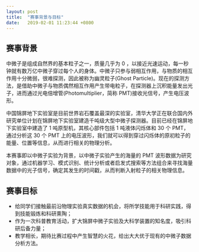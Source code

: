 ```yaml
---
layout: post
title:  "赛事背景与目标"
date:   2019-02-01 11:23:44 +0800
---
```


## 赛事背景

中微子是组成自然界的基本粒子之一，质量几乎为 0 ，以接近光速运动，每一秒钟就有数万亿中微子穿过每个人的身体。中微子只参与弱相互作用，与物质的相互作用十分微弱，很难探测，因此被称为幽灵粒子(Ghost Particle)。现在的探测方法，是借助中微子与物质偶然相互作用产生带电粒子，在探测器上沉积能量发出光子，进而通过光电倍增管(Photomultiplier，简称 PMT)接收光信号，产生电压波形。

中国锦屏地下实验室是目前世界岩石覆盖最深的实验室，清华大学正在联合国内外研究单位计划在锦屏地下实验室建造千吨级大型中微子探测器。目前已经在锦屏地下实验室中建造了 1 吨原型机，其核心部件包括 1 吨液体闪烁体和 30 个 PMT，通过分析这 30 个 PMT 上的电压波形，我们就可以得到穿过闪烁体的原初粒子的能量、位置等信息，从而进行相关的物理分析。

本赛事即以中微子实验为背景，以中微子实验产生的海量的 PMT 波形数据为研究对象，通过机器学习、模式识别、统计分析或者启发式搜索等方法组合来寻找海量数据中的光子信号，确定其发生的时间戳，从而判断入射粒子的相关物理信息。

## 赛事目标

* 给同学们接触最前沿物理实验真实数据的机会，将所学技能用于科研实践，得到技能锻炼和科研熏陶；
* 作为一次科普教育活动，扩大锦屏中微子实验及大科学装置的知名度，吸引科研后备力量；
* 教学相长，期待比赛过程中产生智慧的火花，给出大大优于现有的中微子数据分析方法。
